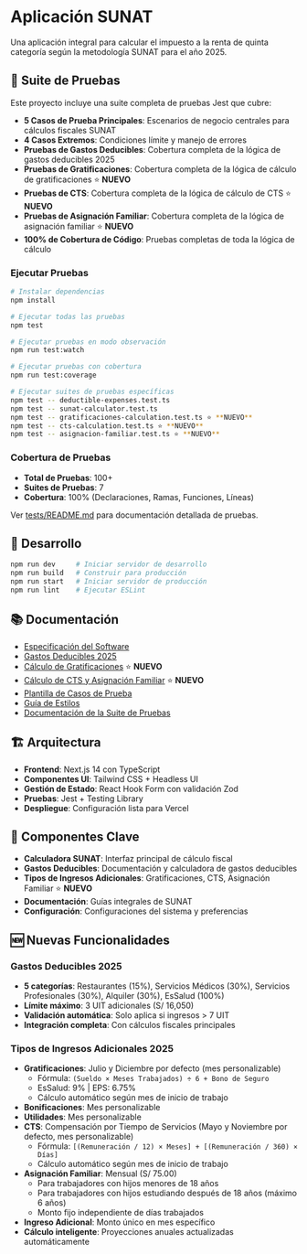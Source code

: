 # Aplicación SUNAT

Una aplicación integral para calcular el impuesto a la renta de quinta categoría según la metodología SUNAT para el año 2025.


## 🧪 Suite de Pruebas

Este proyecto incluye una suite completa de pruebas Jest que cubre:

- **5 Casos de Prueba Principales**: Escenarios de negocio centrales para cálculos fiscales SUNAT
- **4 Casos Extremos**: Condiciones límite y manejo de errores
- **Pruebas de Gastos Deducibles**: Cobertura completa de la lógica de gastos deducibles 2025
- **Pruebas de Gratificaciones**: Cobertura completa de la lógica de cálculo de gratificaciones ⭐ **NUEVO**
- **Pruebas de CTS**: Cobertura completa de la lógica de cálculo de CTS ⭐ **NUEVO**
- **Pruebas de Asignación Familiar**: Cobertura completa de la lógica de asignación familiar ⭐ **NUEVO**
- **100% de Cobertura de Código**: Pruebas completas de toda la lógica de cálculo

### Ejecutar Pruebas

```bash
# Instalar dependencias
npm install

# Ejecutar todas las pruebas
npm test

# Ejecutar pruebas en modo observación
npm run test:watch

# Ejecutar pruebas con cobertura
npm run test:coverage

# Ejecutar suites de pruebas específicas
npm test -- deductible-expenses.test.ts
npm test -- sunat-calculator.test.ts
npm test -- gratificaciones-calculation.test.ts ⭐ **NUEVO**
npm test -- cts-calculation.test.ts ⭐ **NUEVO**
npm test -- asignacion-familiar.test.ts ⭐ **NUEVO**
```

### Cobertura de Pruebas

- **Total de Pruebas**: 100+
- **Suites de Pruebas**: 7
- **Cobertura**: 100% (Declaraciones, Ramas, Funciones, Líneas)

Ver [tests/README.md](tests/README.md) para documentación detallada de pruebas.

## 🚀 Desarrollo

```bash
npm run dev     # Iniciar servidor de desarrollo
npm run build   # Construir para producción
npm run start   # Iniciar servidor de producción
npm run lint    # Ejecutar ESLint
```

## 📚 Documentación

- [Especificación del Software](documentation/software_specification.md)
- [Gastos Deducibles 2025](documentation/gastos_deducibles_2025.md)
- [Cálculo de Gratificaciones](documentation/calculo-gratificaciones.md) ⭐ **NUEVO**
- [Cálculo de CTS y Asignación Familiar](documentation/calculo-cts-asignacion-familiar.md) ⭐ **NUEVO**
- [Plantilla de Casos de Prueba](documentation/casos_de_prueba.md)
- [Guía de Estilos](documentation/styles_guideline.md)
- [Documentación de la Suite de Pruebas](tests/README.md)

## 🏗️ Arquitectura

- **Frontend**: Next.js 14 con TypeScript
- **Componentes UI**: Tailwind CSS + Headless UI
- **Gestión de Estado**: React Hook Form con validación Zod
- **Pruebas**: Jest + Testing Library
- **Despliegue**: Configuración lista para Vercel

## 🔧 Componentes Clave

- **Calculadora SUNAT**: Interfaz principal de cálculo fiscal
- **Gastos Deducibles**: Documentación y calculadora de gastos deducibles
- **Tipos de Ingresos Adicionales**: Gratificaciones, CTS, Asignación Familiar ⭐ **NUEVO**
- **Documentación**: Guías integrales de SUNAT
- **Configuración**: Configuraciones del sistema y preferencias

## 🆕 Nuevas Funcionalidades

### **Gastos Deducibles 2025**
- **5 categorías**: Restaurantes (15%), Servicios Médicos (30%), Servicios Profesionales (30%), Alquiler (30%), EsSalud (100%)
- **Límite máximo**: 3 UIT adicionales (S/ 16,050)
- **Validación automática**: Solo aplica si ingresos > 7 UIT
- **Integración completa**: Con cálculos fiscales principales

### **Tipos de Ingresos Adicionales 2025** 
- **Gratificaciones**: Julio y Diciembre por defecto (mes personalizable)
  - Fórmula: `(Sueldo × Meses Trabajados) ÷ 6 + Bono de Seguro`
  - EsSalud: 9% | EPS: 6.75%
  - Cálculo automático según mes de inicio de trabajo
- **Bonificaciones**: Mes personalizable
- **Utilidades**: Mes personalizable  
- **CTS**: Compensación por Tiempo de Servicios (Mayo y Noviembre por defecto, mes personalizable)
  - Fórmula: `[(Remuneración / 12) × Meses] + [(Remuneración / 360) × Días]`
  - Cálculo automático según mes de inicio de trabajo
- **Asignación Familiar**: Mensual (S/ 75.00)
  - Para trabajadores con hijos menores de 18 años
  - Para trabajadores con hijos estudiando después de 18 años (máximo 6 años)
  - Monto fijo independiente de días trabajados
- **Ingreso Adicional**: Monto único en mes específico
- **Cálculo inteligente**: Proyecciones anuales actualizadas automáticamente
